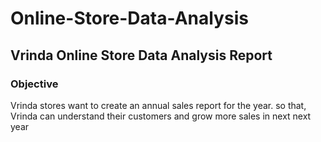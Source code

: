 # Online-Store-Data-Analysis
## Vrinda Online Store Data Analysis Report

### Objective
Vrinda stores want to create an annual sales report for the year. so that, Vrinda can understand their customers and grow more sales in next next year
